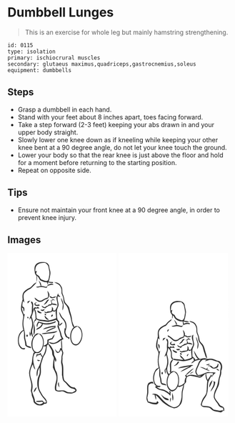 # Dumbbell Lunges
> This is an exercise for whole leg but mainly hamstring strengthening.

``` 
id: 0115 
type: isolation 
primary: ischiocrural muscles 
secondary: glutaeus maximus,quadriceps,gastrocnemius,soleus 
equipment: dumbbells 
``` 

## Steps

 - Grasp a dumbbell in each hand.
 - Stand with your feet about 8 inches apart, toes facing forward.
 - Take a step forward (2-3 feet) keeping your abs drawn in and your upper body straight.
 - Slowly lower one knee down as if kneeling while keeping your other knee bent at a 90 degree angle, do not let your knee touch the ground.
 - Lower your body so that the rear knee is just above the floor and hold for a moment before returning to the starting position.
 - Repeat on opposite side.

## Tips

 - Ensure not maintain your front knee at a 90 degree angle, in order to prevent knee injury.

## Images

<svg width="184pt" height="275pt" viewBox="0 0 184 275" xmlns="http://www.w3.org/2000/svg">
  <g fill="#FFF">
    <path d="M0 0h184v275H0V0m47.43 19.44c-3.13 3.89-2.1 9.06-1.5 13.59-.06 2.19 1.65 3.7 2.84 5.32-.14 3.61-.01 7.22.68 10.77.08-3.57.34-7.15.13-10.73 3.48 2.03 3.49 7.23 7.52 8.54 2.84 1.5 6.02 2.13 9.21 2.22.36 1.45.84 2.86 1.45 4.23-.77 1.29-1.3 3-2.89 3.51-2.73-.74-5.46-1.5-8.28-1.78.59-3.68-2.14-6.47-4.25-9.09 1.31 3.07 2.46 6.21 3.42 9.42-2.69.48-5.37.93-8.05 1.46 2.47 2.06 5.49.22 8.29.13 3.39-.38 6.53 1.46 9.92 1.2l1.38-3.06c3.25-1.08 6.57-2.02 10.02-2.05-2.5-3.42-6.49-.63-9.47.32.08-1.47.15-2.94.2-4.4 2.75.87 5.6 1.3 8.48 1.3l-.07-1.53c-2.48-.13-4.97-.35-7.42-.78 1.84-4.09 2.21-8.59 3.02-12.95.72-4.14-1.64-7.95-1.93-12.02-.12-4.18-4.04-7.61-8.12-7.71-5.06-.47-11.19-.35-14.58 4.09m-8.87 38.38c-4.11 1.93-8.15 4.22-11.25 7.6-2.62 3.61-2.37 8.26-1.84 12.46-1.65 5.2-2.81 10.63-2.73 16.12-.02 5.26 5.08 9.53 3.5 14.94-1.54 6.65-1.57 13.68.42 20.25-8.23 4.05-10.25 14.59-8.65 22.87.99 5.09 5.25 11.13 11.18 9.45.09-.48.28-1.45.38-1.93-1.82.09-3.9.72-5.44-.6-3.59-2.76-5.39-7.49-5.15-11.96-.31-6.46 2.75-12.93 8.07-16.63 1.49 4.25.3 8.72.83 13.06 1.15 3.82 1.9 7.76 2.08 11.75 2.47 2.94 6.27 3.66 9.82 4.48-.26-.81-.53-1.61-.8-2.42-2.24-.77-5-.77-6.78-2.45-.34-4.4-1.93-8.54-2.77-12.79 1.27-8.24-3.05-15.9-2.74-24.08-.12-5.37 1.48-10.52 2.34-15.76-.42.22-1.28.67-1.7.9-1.15-3.71-3.11-7.29-3.02-11.26l.77-.03c2.46.95.86 4.73 2.47 6.68.83-2.46 1.44-5.19-.23-7.46-.53-.32-1.59-.95-2.12-1.27-.67-3.08.23-6.25.87-9.26.69.94 1.39 1.88 2.09 2.82-.23-5.23-2.73-11.01.12-15.91 2.89-3.32 6.59-5.76 10.57-7.57 3.36-3.51 7.18-6.66 10.09-10.58-4.62 1.18-7.07 5.58-10.38 8.58m39.96-8.64c3.71 2.26 8.73 3.34 10.54 7.75 2.16 3.27 1.45 7.27 1.75 10.95 1.22 3.31 3.2 6.47 3.18 10.13-.14 3.21 1.11 6.35 3.44 8.57 4.53 4.35 5.07 10.91 7.05 16.54 2.56 6.64 2.72 13.86 5.46 20.45.38.17 1.13.52 1.51.7-6.18 6.43-7.59 16.49-4.53 24.7 1.17 2.98 3.61 5.97 7.05 6.14 2.7.38 5.18-1.27 6.87-3.23 4.18-4.91 5.58-11.76 4.73-18.04-.62-3.79-2.05-7.87-5.42-10.04-2.34-1.14-5.59-1.95-7.59.34-1.97-3.99-3.95-8.09-4.27-12.61-.37-6.37-3.19-12.21-4.31-18.45-1.04-5.58-7.63-7.9-8.26-13.58-.55-3.32-1.07-6.7-2.55-9.76-2.17-4.15 0-9.28-2.65-13.32-1.91-4.67-6.99-7.75-12-7.24M66.98 63.54c.72 3.76 2.34 7.5.75 11.3-3.72.9-7.08 2.6-10.23 4.74-4.78 2.03-8.31-2.51-11.9-4.82.16 3.09 3.11 4.74 5.44 6.21 3.03 1.91 7.03 1.03 9.61-1.23 2.08-2.01 5.21-2.02 7.47-3.68 1.16-1.63 1.95-3.57 2.35-5.53-.28-2.65-1.57-5.17-3.49-6.99m15.03 11.31c.57 4.72 2.61 9.34 1.84 14.16-.82 2.7-2.53 5-3.85 7.47-.84-.04-2.51-.11-3.35-.15l.04-3.23c-.69-1.02-1.36-2.04-2.01-3.08.02 2.55.24 5.25-1.08 7.56-2.02.69-4.22.29-6.31.43l-1.96 1.6c-1.33-.54-2.67-1.06-4.02-1.55 1.1 1.33 2.34 3.75 4.47 2.8 3.43-1.15 7.34-.85 10.21-3.38.9.38 1.8.76 2.7 1.15.56-.43 1.69-1.27 2.25-1.7-.51 4.28.99 8.4.84 12.66-5.97 2.63-12.75 4.66-19.26 2.97-4.63-.74-9.51-.17-13.58-2.95-.8-5.41-.24-11.17-3.35-16 2.52-1.1 5.38-.5 8.04-.65-.88-.93-1.76-1.85-2.65-2.77-.53.42-1.59 1.25-2.12 1.67-.58-.21-1.73-.63-2.31-.85-.9.5-1.8.98-2.7 1.45-.03.93-.08 2.8-.11 3.73-1.63-3.19-.28-6.81-.69-10.2-.22-2.02-.85-4.87-3.54-4.32-.03 2.21 1.95 3.97 1.75 6.2-.5 4.41-.2 8.85-.54 13.26-1.13 3.73-3.82 7.01-3.65 11.08.52-.86 1.57-2.57 2.09-3.43 2.75 5.92 3.07 13.01.66 19.09-.93 2.64-.21 5.65-1.67 8.14-.16-1.16-.49-3.48-.66-4.64-1.1 2.92-.43 5.95.8 8.71.24-1.74.67-3.43 1.44-5.01.44 2.24 1.4 4.32 2.52 6.28 1.18-2.41-.57-4.82-.77-7.25-1.17-4.49 2.01-8.55 1.77-13.02.28-4.83-1.01-9.56-2.87-13.96 1.72-3.88 2.47-8.08 3.94-12.05 3 4.64 2.59 10.11 2.93 15.36-1.1 2.2-3.31 4.1-3.15 6.72-.07 7.13-.13 14.26-.26 21.38 3.6-5.94 2.25-13.17.72-19.53.43-2.12.45-6 3.55-5.5l-.12-2.51c2.57 1.3 5.05 3.2 8.07 3.17 4.32.09 8.53 1.29 12.85 1.25 4.29-.6 8.6-1.52 12.61-3.21 1.09 1.28 2.33 2.43 3.34 3.78.59 2.67-.7 5.23-.88 7.85 1.64 4.52 4.16 8.78 4.74 13.63.16 2.25 1.34 4.16 2.54 6-4.42 1.62-7.15 6.09-11.88 7.05-3.38 1.22-6.76-.49-10.02-1.25.87 1.87 2.88 2.77 4.74 3.34 5.91.55 11.74-2.22 15.86-6.34.22 4.69.49 9.38.56 14.07-.46-.24-1.38-.72-1.83-.96-.61 2.32-.87 5.01-2.76 6.71-3.1.68-4.57-3.02-6.02-5.11.49 2.48 1.2 5.26 3.52 6.67 3.3.83 5.07-2.77 6.47-5.07.82 1.73 2.29 3.39 1.99 5.43-.3 2.67-1.35 5.22-1.25 7.94.08 3.59-1.2 7.19-.08 10.75 1.55 5.98.8 12.17.92 18.26 1.06 4.07.69 9.28 4.65 11.85 3.92 3.12 6.02 8.35 10.91 10.24 2.5 1.1 6.35.6 7.13 3.94-1.69 1.16-3.36 2.42-5.28 3.16-2.63.16-5.25-.3-7.86-.48-2.7-.97-5-3.28-8.08-2.91-3.55-.44-7.85 1.55-10.83-1-.9-4.89.65-9.87 1.65-14.64.21-6.06.9-12.83-2.96-17.99-2.24-5.96-2.81-12.72-1.36-18.96.33 1.53.69 3.05 1.07 4.58 3.42-3.06-.23-6.8-1.38-9.99-1.61-3.04-.33-6.78-2.18-9.71-2.24-3.85-4.09-8.11-7.98-10.61-.14-1.85-.03-3.71.01-5.57 2-.97 4.06-1.86 6.31-1.97 2.03-2.35 3.37-5.22 3.8-8.3-1.76 1.93-3.16 4.14-4.43 6.41-2.66.5-5.22 1.41-7.65 2.61-.13 2.16.19 4.42-.52 6.5-1.63 1.86-4.04 2.7-6.12 3.92 1.38-6.55.79-14.33-4.18-19.28-2.74-1.83-6.81-2.62-9.37-.06-7.97 7.79-9.36 22.2-1.41 30.51h-1.54c-1.06 4.17-2.22 8.35-2.48 12.67-.02 7.74-5.11 14.43-5.07 22.21.34 5.58 2.3 10.89 3.4 16.34.66 4.24.48 8.65-.61 12.81.55 1.95 1.31 3.86 1.49 5.9-.13 3.89 2.85 6.96 3.02 10.81-.11 3.63 3.31 5.79 6.16 7.23 3.82 1 9.07 1.71 11.72-1.94 1.53-.26 3.44.18 4.45-1.3 1.23-5.25-3.77-8.75-6.6-12.38-2.74-4.99-6.53-9.74-6.75-15.68-.31-5.79-.12-11.88 2.08-17.32 3.2-7.16-.32-15.32 2.45-22.62 1.59-4.28 2.33-8.99 5.11-12.71 3.04-4.64 3.42-10.4 3.8-15.79.87-.74 1.73-1.49 2.59-2.23 1.39 3.13 3.25 6.01 5.05 8.92 2.03 2.93.61 6.78 2.23 9.85.72 1.88 2.39 3.68 1.79 5.84-1.08 4.68-1.07 9.49-1.49 14.25 1.89 5.03 5.28 9.53 5.93 14.99 1.58 8.02-4.63 15.65-1.91 23.62 2.78 2.32 6.54 2.34 9.91 1.6 4.44-1.27 7.53 3.43 11.8 3.36 2.79.12 5.77 1.02 8.37-.45 1.86-.98 4.56-1.23 5.35-3.49 1.54-2.29-1.51-3.98-2.67-5.66-3.43-.11-6.86-1.2-9.1-3.93-2.6-3.04-5.41-5.85-8.48-8.4-3.31-9.38-.08-19.64-2.98-29.09-.83-2.86.31-5.81-.13-8.71-.4-3.03 1.65-5.77 1.32-8.79-.47-2.4-2.09-4.54-1.83-7.07.23-4.69-.16-9.38-.95-14.01 1.06-.47 2.12-.95 3.17-1.43-1.18-2.57-3.17-4.82-3.44-7.74-.92-5.75-4.82-10.73-4.63-16.72.57.75 1.14 1.5 1.7 2.27 1.71-1.7 4.17-2.98 4.72-5.53-1.96.81-3.67 2.06-4.89 3.82-.48-2.02-.58-4.09-.85-6.13-1.04-1.15-2.64-2.08-2.83-3.76-.95-4.57-.88-9.27-.75-13.91-.04-4.03 3.66-7.36 2.64-11.46-.83-4.23-2.3-8.49-1.33-12.84 1.47.43 2.93 1.04 4.5 1.01-.77-1.25-1.93-2.16-3.04-3.08l-.76-2.8c-1 2.37-1.97 4.77-3.05 7.12m-11.08-2.69c-.58 2.5 2.17 3.37 4.04 3.84 2.38-.61 5.51-.6 6.74-3.17-2.1.2-4.12.81-6.09 1.52-1.56-.74-3.11-1.5-4.69-2.19m18.98 3.26c.12 3.76 2.07 7.06 2.94 10.64.22 3.46-.82 6.88-.49 10.36 3.9-6.82 1.28-14.77-2.45-21m-16.3 5c-.49-.29-1.45-.86-1.93-1.14.66.83 1.34 1.66 2.04 2.47.03 1.32.09 2.64-.08 3.95-1.41.45-2.89.57-4.35.75-.36.47-1.09 1.4-1.46 1.87-.83.24-1.66.49-2.49.74-1.06.66-1.85 2.2-3.29 1.95-1.67-.61-3.12-1.66-4.7-2.45.61 3.07 3.53 3.75 6.14 4.27 1.9-2.04 4.5-3.12 6.78-4.65l2.7-.2c.38-.39 1.14-1.18 1.52-1.57 3.02.46 6.04.92 9.07 1.37-1.91-2.64-5.18-3.03-8.19-2.71-.43-1.45-.88-2.89-1.37-4.33.55-.52 1.63-1.57 2.18-2.1 1.28.45 2.57.86 3.87 1.24-1.3-.83-2.41-2.63-4.14-2.34-1.42.18-1.52 1.99-2.3 2.88m-7.89.08c-1.45 2.35-3.5 4.27-4.88 6.67 1.67-.95 3.27-2.02 4.84-3.12 1.01-2.08 2.68-3.69 4.03-5.54-1.64-.97-3.18.73-3.99 1.99m-32.02.83c.01 1.14.03 2.29.04 3.43 1.59-1.59 3.22-3.14 4.68-4.84-1.58.43-3.15.92-4.72 1.41m11.64 3.04l.27 3.02c2.53 1.77 5.49 1.84 8.36.94-.25-.69-.51-1.38-.76-2.06-2.17.59-6.13 2.05-6.62-1.39.73-.53 2.19-1.61 2.92-2.14-1.5.24-2.84.95-4.17 1.63m13.79 10.97l-3.67-.24c1.19 3.41 6.78 2.87 6.76-.97-1.04.39-2.07.8-3.09 1.21m-8.58 1.11c-1.68 3.31 4.54 6.19 7.08 4.12-2.41-1.29-4.71-2.78-7.08-4.12m35.91 2.44c1.14 4.24 2.37 8.73 5.78 11.77 4.14 4.14 6.22 10.2 5.03 16-.4-.07-1.2-.2-1.61-.26.16 1.58.06 3.16-.17 4.73-.62 3.01.98 5.81 1.96 8.54.42 1.89 2.54 2.19 3.99 2.97.56.71 1.13 1.42 1.69 2.13.34-.7 1-2.12 1.34-2.82-1.46-.66-3.07-1.04-4.41-1.92-1.12-2.24-2.35-4.53-2.82-7.01.34-3.73 2.36-7.2 1.86-11.04.09-4.77-2.34-9.09-5.58-12.43-3.33-2.88-4.07-7.51-7.06-10.66m-23.92 3.05c-.73 1.2.95 3.14 2.21 2.51.62-1.15-.92-3.33-2.21-2.51m13.02 1.4c-1.56.12-3.11 2.9-1.48 3.78 1.25-.25 3.26-3.22 1.48-3.78m-6.06 8.86c-2.52-2.22-4.87-4.6-6.92-7.26-.78 3.72 3.18 7.64 6.92 7.26m-35.99-5.02c-.8.88.18 3.04 1.44 2.45.92-.89-.19-2.98-1.44-2.45m27.01 10.47c-3.05-.76-6-1.88-9.03-2.71-1.11 2.86-4.07 6.43-1.56 9.33.25-2.71 1.18-5.24 2.71-7.48 1.81.68 3.62 1.34 5.43 2.04-1.12 1.85-2.12 3.92-3.95 5.19-2.18 1.51-4.89 2.46-6.23 4.92 4.8-1.51 10.51-4.18 11.44-9.74 7.09 1.81 14.57.34 21.14-2.58.21-.6.64-1.81.85-2.41-6.38 3.23-13.71 4.6-20.8 3.44m7.4 6.59c-2.95.83-6.27 1.38-8.21 4.02 6.95-1.26 13.61-4.69 20.81-4.03-4.46 1.34-8.69 3.32-12.78 5.53-1.43.7-2.48 1.9-3.27 3.25 5.26-2.7 10.68-5.04 16.14-7.31l.18-3.56c-4.33.43-8.65 1.03-12.87 2.1m-.83 9.4c-3.24.62-6.91.15-9.78 2.03 4.6 1.1 9.11-.79 13.72-.69 4.43-.53 9.76-.16 12.81-4.07-5.47 1.58-11.1 2.25-16.75 2.73m-34.84 3.65c-.98.86-.84 3.1.63 3.36 2.19-.15 1.5-4.39-.63-3.36M11.2 169.24c.6.5.6.5 0 0m76.09 56.34c-.51-2.94-1.12-5.87-1.12-8.86-2.43 2.66-1.07 6.52 1.12 8.86z"/>
    <path d="M51 19.09c3.73-2.69 8.51-2.69 12.91-2.42 1.85 1.89 4.41 3.54 4.82 6.37.65 4.61 2.58 9.2 1.51 13.89-.57 2.81-.71 5.79-1.89 8.43-2.67 3.38-7.08.54-10.25-.47-2.85-.77-3.55-3.91-4.99-6.08-1.61-1.39-3.8-2.12-5.04-3.93.26-1.67.8-3.27 1.22-4.9-.61.21-1.84.64-2.45.86-.29-4.19.3-9.27 4.16-11.75zM110.23 128.4c1.59-2.58 4.53-3.7 7.02-5.2 9.44 5.64 9.18 19.84 2.49 27.5-1.9 2.44-5.55 3.32-8.24 1.67-2.55-1.66-3.55-4.8-4.27-7.59-.8-5.56-.35-11.67 3-16.38zM45.18 141.14c1.64-2.69 4.61-4.01 7.2-5.57 8.28 4.87 8.82 16.17 5.36 24.19-1.48 3.49-4.55 7.09-8.73 6.66-4.09-.66-6-4.95-6.79-8.56-.74-5.66-.39-11.88 2.96-16.72z"/>
    <path d="M51.98 168.02c4.7-1.84 7.11-6.85 8.24-11.49 1.08.05 3.26.14 4.35.18-.61 6.05-2.16 12.04-5.73 17.05-1.28-1.85-2.32-3.83-3.28-5.85-.86.66-1.72 1.32-2.57 1.99l-4.19.09c-.23 1.81-.46 3.62-.62 5.44.64-1.08 1.27-2.17 1.86-3.28 1.92-.45 3.84-.92 5.74-1.45.21.69.62 2.08.82 2.78.47.19 1.4.56 1.87.75-2.32 6.33-3.56 13.12-7.15 18.91-2.59 4.3-2.8 9.5-2.07 14.35 1.39-2.28 1.44-4.98 1.62-7.56.14-2.91 1.76-5.44 2.96-8.01.22 3.69.84 7.49-.13 11.13-.71 2.36-1.87 4.55-2.68 6.88-2.33 8.98-.74 18.91 4.6 26.55 2.22 5.25 7.11 8.62 9.55 13.74-2.5 2.82-4.81-.27-6.21-2.33-3.31-.13-6.62.58-9.95.34-.28.32-.85.96-1.13 1.29 3.36.82 6.78.61 10.16.12.52.41 1.56 1.22 2.08 1.63-2.08 1.33-4.34 3.42-7.03 2.54-2.83-.51-5.18-2.27-6.9-4.52-.24-6.11-3.82-11.4-5-17.32.21-2.66 1.07-5.25.94-7.95.18-7.93-4.53-15.08-4.13-23.04.26-4.94 2.03-9.7 4.42-14 1.37 2.82 1.32 6.79 4.25 8.56-2.16-8.23-5.72-17.13-1.58-25.38.67-3.46 4.55-1.47 6.89-2.14M50 179.24c.27 3.11 3.33 2.44 5.2 1.19-1.71-.48-3.45-.88-5.2-1.19m-5.91 54.69c.93-.98 1.85-1.98 2.75-2.99.81-1.88 1.73-3.71 2.56-5.58-3.36 1.26-4.94 5.24-5.31 8.57z"/>
  </g>
  <g fill="#333">
    <path d="M47.43 19.44c3.39-4.44 9.52-4.56 14.58-4.09 4.08.1 8 3.53 8.12 7.71.29 4.07 2.65 7.88 1.93 12.02-.81 4.36-1.18 8.86-3.02 12.95 2.45.43 4.94.65 7.42.78l.07 1.53c-2.88 0-5.73-.43-8.48-1.3-.05 1.46-.12 2.93-.2 4.4 2.98-.95 6.97-3.74 9.47-.32-3.45.03-6.77.97-10.02 2.05l-1.38 3.06c-3.39.26-6.53-1.58-9.92-1.2-2.8.09-5.82 1.93-8.29-.13 2.68-.53 5.36-.98 8.05-1.46-.96-3.21-2.11-6.35-3.42-9.42 2.11 2.62 4.84 5.41 4.25 9.09 2.82.28 5.55 1.04 8.28 1.78 1.59-.51 2.12-2.22 2.89-3.51-.61-1.37-1.09-2.78-1.45-4.23-3.19-.09-6.37-.72-9.21-2.22-4.03-1.31-4.04-6.51-7.52-8.54.21 3.58-.05 7.16-.13 10.73-.69-3.55-.82-7.16-.68-10.77-1.19-1.62-2.9-3.13-2.84-5.32-.6-4.53-1.63-9.7 1.5-13.59m3.57-.35c-3.86 2.48-4.45 7.56-4.16 11.75.61-.22 1.84-.65 2.45-.86-.42 1.63-.96 3.23-1.22 4.9 1.24 1.81 3.43 2.54 5.04 3.93 1.44 2.17 2.14 5.31 4.99 6.08 3.17 1.01 7.58 3.85 10.25.47 1.18-2.64 1.32-5.62 1.89-8.43 1.07-4.69-.86-9.28-1.51-13.89-.41-2.83-2.97-4.48-4.82-6.37-4.4-.27-9.18-.27-12.91 2.42z"/>
    <path d="M38.56 57.82c3.31-3 5.76-7.4 10.38-8.58-2.91 3.92-6.73 7.07-10.09 10.58-3.98 1.81-7.68 4.25-10.57 7.57-2.85 4.9-.35 10.68-.12 15.91-.7-.94-1.4-1.88-2.09-2.82-.64 3.01-1.54 6.18-.87 9.26.53.32 1.59.95 2.12 1.27 1.67 2.27 1.06 5 .23 7.46-1.61-1.95-.01-5.73-2.47-6.68l-.77.03c-.09 3.97 1.87 7.55 3.02 11.26.42-.23 1.28-.68 1.7-.9-.86 5.24-2.46 10.39-2.34 15.76-.31 8.18 4.01 15.84 2.74 24.08.84 4.25 2.43 8.39 2.77 12.79 1.78 1.68 4.54 1.68 6.78 2.45.27.81.54 1.61.8 2.42-3.55-.82-7.35-1.54-9.82-4.48-.18-3.99-.93-7.93-2.08-11.75-.53-4.34.66-8.81-.83-13.06-5.32 3.7-8.38 10.17-8.07 16.63-.24 4.47 1.56 9.2 5.15 11.96 1.54 1.32 3.62.69 5.44.6-.1.48-.29 1.45-.38 1.93-5.93 1.68-10.19-4.36-11.18-9.45-1.6-8.28.42-18.82 8.65-22.87-1.99-6.57-1.96-13.6-.42-20.25 1.58-5.41-3.52-9.68-3.5-14.94-.08-5.49 1.08-10.92 2.73-16.12-.53-4.2-.78-8.85 1.84-12.46 3.1-3.38 7.14-5.67 11.25-7.6zM78.52 49.18c5.01-.51 10.09 2.57 12 7.24 2.65 4.04.48 9.17 2.65 13.32 1.48 3.06 2 6.44 2.55 9.76.63 5.68 7.22 8 8.26 13.58 1.12 6.24 3.94 12.08 4.31 18.45.32 4.52 2.3 8.62 4.27 12.61 2-2.29 5.25-1.48 7.59-.34 3.37 2.17 4.8 6.25 5.42 10.04.85 6.28-.55 13.13-4.73 18.04-1.69 1.96-4.17 3.61-6.87 3.23-3.44-.17-5.88-3.16-7.05-6.14-3.06-8.21-1.65-18.27 4.53-24.7-.38-.18-1.13-.53-1.51-.7-2.74-6.59-2.9-13.81-5.46-20.45-1.98-5.63-2.52-12.19-7.05-16.54a11.181 11.181 0 0 1-3.44-8.57c.02-3.66-1.96-6.82-3.18-10.13-.3-3.68.41-7.68-1.75-10.95-1.81-4.41-6.83-5.49-10.54-7.75m31.71 79.22c-3.35 4.71-3.8 10.82-3 16.38.72 2.79 1.72 5.93 4.27 7.59 2.69 1.65 6.34.77 8.24-1.67 6.69-7.66 6.95-21.86-2.49-27.5-2.49 1.5-5.43 2.62-7.02 5.2z"/>
    <path d="M66.98 63.54c1.92 1.82 3.21 4.34 3.49 6.99-.4 1.96-1.19 3.9-2.35 5.53-2.26 1.66-5.39 1.67-7.47 3.68-2.58 2.26-6.58 3.14-9.61 1.23-2.33-1.47-5.28-3.12-5.44-6.21 3.59 2.31 7.12 6.85 11.9 4.82 3.15-2.14 6.51-3.84 10.23-4.74 1.59-3.8-.03-7.54-.75-11.3z"/>
    <path d="M82.01 74.85c1.08-2.35 2.05-4.75 3.05-7.12l.76 2.8c1.11.92 2.27 1.83 3.04 3.08-1.57.03-3.03-.58-4.5-1.01-.97 4.35.5 8.61 1.33 12.84 1.02 4.1-2.68 7.43-2.64 11.46-.13 4.64-.2 9.34.75 13.91.19 1.68 1.79 2.61 2.83 3.76.27 2.04.37 4.11.85 6.13 1.22-1.76 2.93-3.01 4.89-3.82-.55 2.55-3.01 3.83-4.72 5.53-.56-.77-1.13-1.52-1.7-2.27-.19 5.99 3.71 10.97 4.63 16.72.27 2.92 2.26 5.17 3.44 7.74-1.05.48-2.11.96-3.17 1.43.79 4.63 1.18 9.32.95 14.01-.26 2.53 1.36 4.67 1.83 7.07.33 3.02-1.72 5.76-1.32 8.79.44 2.9-.7 5.85.13 8.71 2.9 9.45-.33 19.71 2.98 29.09 3.07 2.55 5.88 5.36 8.48 8.4 2.24 2.73 5.67 3.82 9.1 3.93 1.16 1.68 4.21 3.37 2.67 5.66-.79 2.26-3.49 2.51-5.35 3.49-2.6 1.47-5.58.57-8.37.45-4.27.07-7.36-4.63-11.8-3.36-3.37.74-7.13.72-9.91-1.6-2.72-7.97 3.49-15.6 1.91-23.62-.65-5.46-4.04-9.96-5.93-14.99.42-4.76.41-9.57 1.49-14.25.6-2.16-1.07-3.96-1.79-5.84-1.62-3.07-.2-6.92-2.23-9.85-1.8-2.91-3.66-5.79-5.05-8.92-.86.74-1.72 1.49-2.59 2.23-.38 5.39-.76 11.15-3.8 15.79-2.78 3.72-3.52 8.43-5.11 12.71-2.77 7.3.75 15.46-2.45 22.62-2.2 5.44-2.39 11.53-2.08 17.32.22 5.94 4.01 10.69 6.75 15.68 2.83 3.63 7.83 7.13 6.6 12.38-1.01 1.48-2.92 1.04-4.45 1.3-2.65 3.65-7.9 2.94-11.72 1.94-2.85-1.44-6.27-3.6-6.16-7.23-.17-3.85-3.15-6.92-3.02-10.81-.18-2.04-.94-3.95-1.49-5.9 1.09-4.16 1.27-8.57.61-12.81-1.1-5.45-3.06-10.76-3.4-16.34-.04-7.78 5.05-14.47 5.07-22.21.26-4.32 1.42-8.5 2.48-12.67h1.54c-7.95-8.31-6.56-22.72 1.41-30.51 2.56-2.56 6.63-1.77 9.37.06 4.97 4.95 5.56 12.73 4.18 19.28 2.08-1.22 4.49-2.06 6.12-3.92.71-2.08.39-4.34.52-6.5 2.43-1.2 4.99-2.11 7.65-2.61 1.27-2.27 2.67-4.48 4.43-6.41-.43 3.08-1.77 5.95-3.8 8.3-2.25.11-4.31 1-6.31 1.97-.04 1.86-.15 3.72-.01 5.57 3.89 2.5 5.74 6.76 7.98 10.61 1.85 2.93.57 6.67 2.18 9.71 1.15 3.19 4.8 6.93 1.38 9.99-.38-1.53-.74-3.05-1.07-4.58-1.45 6.24-.88 13 1.36 18.96 3.86 5.16 3.17 11.93 2.96 17.99-1 4.77-2.55 9.75-1.65 14.64 2.98 2.55 7.28.56 10.83 1 3.08-.37 5.38 1.94 8.08 2.91 2.61.18 5.23.64 7.86.48 1.92-.74 3.59-2 5.28-3.16-.78-3.34-4.63-2.84-7.13-3.94-4.89-1.89-6.99-7.12-10.91-10.24-3.96-2.57-3.59-7.78-4.65-11.85-.12-6.09.63-12.28-.92-18.26-1.12-3.56.16-7.16.08-10.75-.1-2.72.95-5.27 1.25-7.94.3-2.04-1.17-3.7-1.99-5.43-1.4 2.3-3.17 5.9-6.47 5.07-2.32-1.41-3.03-4.19-3.52-6.67 1.45 2.09 2.92 5.79 6.02 5.11 1.89-1.7 2.15-4.39 2.76-6.71.45.24 1.37.72 1.83.96-.07-4.69-.34-9.38-.56-14.07-4.12 4.12-9.95 6.89-15.86 6.34-1.86-.57-3.87-1.47-4.74-3.34 3.26.76 6.64 2.47 10.02 1.25 4.73-.96 7.46-5.43 11.88-7.05-1.2-1.84-2.38-3.75-2.54-6-.58-4.85-3.1-9.11-4.74-13.63.18-2.62 1.47-5.18.88-7.85-1.01-1.35-2.25-2.5-3.34-3.78-4.01 1.69-8.32 2.61-12.61 3.21-4.32.04-8.53-1.16-12.85-1.25-3.02.03-5.5-1.87-8.07-3.17l.12 2.51c-3.1-.5-3.12 3.38-3.55 5.5 1.53 6.36 2.88 13.59-.72 19.53.13-7.12.19-14.25.26-21.38-.16-2.62 2.05-4.52 3.15-6.72-.34-5.25.07-10.72-2.93-15.36-1.47 3.97-2.22 8.17-3.94 12.05 1.86 4.4 3.15 9.13 2.87 13.96.24 4.47-2.94 8.53-1.77 13.02.2 2.43 1.95 4.84.77 7.25-1.12-1.96-2.08-4.04-2.52-6.28-.77 1.58-1.2 3.27-1.44 5.01-1.23-2.76-1.9-5.79-.8-8.71.17 1.16.5 3.48.66 4.64 1.46-2.49.74-5.5 1.67-8.14 2.41-6.08 2.09-13.17-.66-19.09-.52.86-1.57 2.57-2.09 3.43-.17-4.07 2.52-7.35 3.65-11.08.34-4.41.04-8.85.54-13.26.2-2.23-1.78-3.99-1.75-6.2 2.69-.55 3.32 2.3 3.54 4.32.41 3.39-.94 7.01.69 10.2.03-.93.08-2.8.11-3.73.9-.47 1.8-.95 2.7-1.45.58.22 1.73.64 2.31.85.53-.42 1.59-1.25 2.12-1.67.89.92 1.77 1.84 2.65 2.77-2.66.15-5.52-.45-8.04.65 3.11 4.83 2.55 10.59 3.35 16 4.07 2.78 8.95 2.21 13.58 2.95 6.51 1.69 13.29-.34 19.26-2.97.15-4.26-1.35-8.38-.84-12.66-.56.43-1.69 1.27-2.25 1.7-.9-.39-1.8-.77-2.7-1.15-2.87 2.53-6.78 2.23-10.21 3.38-2.13.95-3.37-1.47-4.47-2.8 1.35.49 2.69 1.01 4.02 1.55l1.96-1.6c2.09-.14 4.29.26 6.31-.43 1.32-2.31 1.1-5.01 1.08-7.56.65 1.04 1.32 2.06 2.01 3.08l-.04 3.23c.84.04 2.51.11 3.35.15 1.32-2.47 3.03-4.77 3.85-7.47.77-4.82-1.27-9.44-1.84-14.16m-36.83 66.29c-3.35 4.84-3.7 11.06-2.96 16.72.79 3.61 2.7 7.9 6.79 8.56 4.18.43 7.25-3.17 8.73-6.66 3.46-8.02 2.92-19.32-5.36-24.19-2.59 1.56-5.56 2.88-7.2 5.57m6.8 26.88c-2.34.67-6.22-1.32-6.89 2.14-4.14 8.25-.58 17.15 1.58 25.38-2.93-1.77-2.88-5.74-4.25-8.56-2.39 4.3-4.16 9.06-4.42 14-.4 7.96 4.31 15.11 4.13 23.04.13 2.7-.73 5.29-.94 7.95 1.18 5.92 4.76 11.21 5 17.32 1.72 2.25 4.07 4.01 6.9 4.52 2.69.88 4.95-1.21 7.03-2.54-.52-.41-1.56-1.22-2.08-1.63-3.38.49-6.8.7-10.16-.12.28-.33.85-.97 1.13-1.29 3.33.24 6.64-.47 9.95-.34 1.4 2.06 3.71 5.15 6.21 2.33-2.44-5.12-7.33-8.49-9.55-13.74-5.34-7.64-6.93-17.57-4.6-26.55.81-2.33 1.97-4.52 2.68-6.88.97-3.64.35-7.44.13-11.13-1.2 2.57-2.82 5.1-2.96 8.01-.18 2.58-.23 5.28-1.62 7.56-.73-4.85-.52-10.05 2.07-14.35 3.59-5.79 4.83-12.58 7.15-18.91-.47-.19-1.4-.56-1.87-.75-.2-.7-.61-2.09-.82-2.78-1.9.53-3.82 1-5.74 1.45-.59 1.11-1.22 2.2-1.86 3.28.16-1.82.39-3.63.62-5.44l4.19-.09c.85-.67 1.71-1.33 2.57-1.99.96 2.02 2 4 3.28 5.85 3.57-5.01 5.12-11 5.73-17.05-1.09-.04-3.27-.13-4.35-.18-1.13 4.64-3.54 9.65-8.24 11.49z"/>
    <path d="M70.93 72.16c1.58.69 3.13 1.45 4.69 2.19 1.97-.71 3.99-1.32 6.09-1.52-1.23 2.57-4.36 2.56-6.74 3.17-1.87-.47-4.62-1.34-4.04-3.84zM89.91 75.42c3.73 6.23 6.35 14.18 2.45 21-.33-3.48.71-6.9.49-10.36-.87-3.58-2.82-6.88-2.94-10.64zM73.61 80.42c.78-.89.88-2.7 2.3-2.88 1.73-.29 2.84 1.51 4.14 2.34-1.3-.38-2.59-.79-3.87-1.24-.55.53-1.63 1.58-2.18 2.1.49 1.44.94 2.88 1.37 4.33 3.01-.32 6.28.07 8.19 2.71-3.03-.45-6.05-.91-9.07-1.37-.38.39-1.14 1.18-1.52 1.57l-2.7.2c-2.28 1.53-4.88 2.61-6.78 4.65-2.61-.52-5.53-1.2-6.14-4.27 1.58.79 3.03 1.84 4.7 2.45 1.44.25 2.23-1.29 3.29-1.95.83-.25 1.66-.5 2.49-.74.37-.47 1.1-1.4 1.46-1.87 1.46-.18 2.94-.3 4.35-.75.17-1.31.11-2.63.08-3.95-.7-.81-1.38-1.64-2.04-2.47.48.28 1.44.85 1.93 1.14z"/>
    <path d="M65.72 80.5c.81-1.26 2.35-2.96 3.99-1.99-1.35 1.85-3.02 3.46-4.03 5.54-1.57 1.1-3.17 2.17-4.84 3.12 1.38-2.4 3.43-4.32 4.88-6.67zM33.7 81.33c1.57-.49 3.14-.98 4.72-1.41-1.46 1.7-3.09 3.25-4.68 4.84-.01-1.14-.03-2.29-.04-3.43zM45.34 84.37c1.33-.68 2.67-1.39 4.17-1.63-.73.53-2.19 1.61-2.92 2.14.49 3.44 4.45 1.98 6.62 1.39.25.68.51 1.37.76 2.06-2.87.9-5.83.83-8.36-.94l-.27-3.02zM59.13 95.34c1.02-.41 2.05-.82 3.09-1.21.02 3.84-5.57 4.38-6.76.97l3.67.24zM50.55 96.45c2.37 1.34 4.67 2.83 7.08 4.12-2.54 2.07-8.76-.81-7.08-4.12zM86.46 98.89c2.99 3.15 3.73 7.78 7.06 10.66 3.24 3.34 5.67 7.66 5.58 12.43.5 3.84-1.52 7.31-1.86 11.04.47 2.48 1.7 4.77 2.82 7.01 1.34.88 2.95 1.26 4.41 1.92-.34.7-1 2.12-1.34 2.82-.56-.71-1.13-1.42-1.69-2.13-1.45-.78-3.57-1.08-3.99-2.97-.98-2.73-2.58-5.53-1.96-8.54.23-1.57.33-3.15.17-4.73.41.06 1.21.19 1.61.26 1.19-5.8-.89-11.86-5.03-16-3.41-3.04-4.64-7.53-5.78-11.77zM62.54 101.94c1.29-.82 2.83 1.36 2.21 2.51-1.26.63-2.94-1.31-2.21-2.51zM75.56 103.34c1.78.56-.23 3.53-1.48 3.78-1.63-.88-.08-3.66 1.48-3.78zM69.5 112.2c-3.74.38-7.7-3.54-6.92-7.26 2.05 2.66 4.4 5.04 6.92 7.26zM33.51 107.18c1.25-.53 2.36 1.56 1.44 2.45-1.26.59-2.24-1.57-1.44-2.45zM60.52 117.65c7.09 1.16 14.42-.21 20.8-3.44-.21.6-.64 1.81-.85 2.41-6.57 2.92-14.05 4.39-21.14 2.58-.93 5.56-6.64 8.23-11.44 9.74 1.34-2.46 4.05-3.41 6.23-4.92 1.83-1.27 2.83-3.34 3.95-5.19-1.81-.7-3.62-1.36-5.43-2.04a15.729 15.729 0 0 0-2.71 7.48c-2.51-2.9.45-6.47 1.56-9.33 3.03.83 5.98 1.95 9.03 2.71zM67.92 124.24c4.22-1.07 8.54-1.67 12.87-2.1l-.18 3.56c-5.46 2.27-10.88 4.61-16.14 7.31.79-1.35 1.84-2.55 3.27-3.25 4.09-2.21 8.32-4.19 12.78-5.53-7.2-.66-13.86 2.77-20.81 4.03 1.94-2.64 5.26-3.19 8.21-4.02zM67.09 133.64c5.65-.48 11.28-1.15 16.75-2.73-3.05 3.91-8.38 3.54-12.81 4.07-4.61-.1-9.12 1.79-13.72.69 2.87-1.88 6.54-1.41 9.78-2.03zM32.25 137.29c2.13-1.03 2.82 3.21.63 3.36-1.47-.26-1.61-2.5-.63-3.36zM11.2 169.24c.6.5.6.5 0 0zM50 179.24c1.75.31 3.49.71 5.2 1.19-1.87 1.25-4.93 1.92-5.2-1.19zM87.29 225.58c-2.19-2.34-3.55-6.2-1.12-8.86 0 2.99.61 5.92 1.12 8.86zM44.09 233.93c.37-3.33 1.95-7.31 5.31-8.57-.83 1.87-1.75 3.7-2.56 5.58-.9 1.01-1.82 2.01-2.75 2.99z"/>
  </g>
</svg>

<svg width="184pt" height="275pt" viewBox="0 0 184 275" xmlns="http://www.w3.org/2000/svg">
  <g fill="#FFF">
    <path d="M0 0h184v275H0V0m87.8 85.9c-2.58 3.93-1.27 8.8-.79 13.12.05 2.1 1.95 3.39 2.81 5.15.24 2.05-.15 4.1-.09 6.15 1.44-1.29.94-3.37 1.47-5.05l1-.16c2.09 6.42 8.71 10.21 15.3 9.67.46 2.07.52 4.21.88 6.3-3.34 3.07-7.32-.64-11.13-.26l.6-2.44c-1.18-2.48-2.91-4.54-4.88-6.42 1.39 2.9 3.01 5.72 3.83 8.86-2.65.74-5.3 1.47-8.03 1.85 2.14 1.88 4.82.47 7.29.24 3.05-.68 5.98.82 8.97 1.17 2.07.18 2.63-1.97 3.68-3.27 3.43-1.66 7.23-2.44 10.93-1.24-.12-.44-.36-1.33-.48-1.78-3.23-.95-6.54-.68-9.52.97-.48-1.29-.63-2.69-.85-4.03 3.15 1.06 6.47 1.83 9.75.79-2.63-1.39-5.7-1.32-8.56-1.89 1.98-4.28 2.42-9.03 3.02-13.66.39-3.81-1.42-7.37-1.84-11.11-.02-3.89-3.29-7.33-7.11-7.82-5.65-1.5-12.96-.48-16.25 4.86m-8.71 34.15c-4.08 1.99-8.4 3.99-11.37 7.55-2.5 3.67-2 8.19-1.83 12.38-1.25 5.25-3.06 10.48-2.98 15.97-.17 3.92 2.7 6.99 3.7 10.61.84 2.41.04 4.93-.33 7.34-.99 6.14-.75 12.51.99 18.5-2.06 1.12-4.3 2.17-5.51 4.31-4.12 6.61-5.13 15.33-2.02 22.54.86 1.57 1.64 3.68 3.67 4.01-.82.46-1.62.96-2.41 1.47 1.69 1.45 3.29 3.06 5.28 4.12 3.4 2.09 7.69 1.71 11.15 3.7 3.65 1.72 6.82 4.25 9.54 7.21-.31-2.79 2.12-7.59-1.96-8.45.37 1.46.66 2.93.84 4.43-4.13-3.14-8.57-6.6-13.97-6.89-3.04-.16-5.6-1.89-7.68-3.98 2.15.15 5.23 1.11 6.25-1.59-2.61-.16-5.79.29-7.55-2.13-4.38-5.22-4.01-12.94-2.08-19.1 1.04-3.88 4.32-6.31 7.11-8.92 1.18 5.29-.89 10.86 1.18 15.96 1.57 3.92-.17 9.04 3.81 11.81 2.48.51 4.97.98 7.44 1.54-.85-3.89-5.91-2.3-8.08-4.79-.37-3.22-.59-6.48-1.68-9.55-1.28-3.62-.08-7.5-.75-11.22-.92-5.3-2.91-10.46-2.75-15.91-.12-5.75 1.7-11.27 2.53-16.89-.65.53-1.29 1.07-1.92 1.63-.82-2.92-2.03-5.72-2.71-8.68-.45-4.69.96-9.29 1.2-13.95.94.69 1.75 1.51 2.43 2.45-.19-3.84-1.26-7.59-1.29-11.43.43-5.71 5.77-9.25 10.6-11.24 2.85-1.01 3.77-4.28 6.08-6.02 1.83-1.79 4.78-2.88 5.09-5.75-4.02 2.17-7.33 5.29-10.02 8.96m39.66-5.81c.84 1.22 2.24 1.73 3.57 2.23 5.82 1.49 8.85 7.8 8.37 13.45-.5 3.65 1.68 6.77 2.61 10.15.92 2.58.02 5.54 1.37 8 1.54 3.38 4.94 5.53 6.23 9.07 1.3 3.48 1.78 7.21 3.15 10.68 1.33 3.16 1.59 7.03 4.43 9.33-.22-4.39-2.02-8.42-3.11-12.62-.82-3.02-1.43-6.14-2.84-8.96-1.27-2.89-4.06-4.66-5.78-7.23-.98-1.78-1.02-3.88-1.44-5.83-.44-3.35-2.15-6.33-3.08-9.54-.27-4.09.27-8.48-2.1-12.09-1.82-4.46-6.89-6.38-11.38-6.64m-36.23 14.3c-.51 1.19-1.19 2.5-.5 3.79.99-1.21 1.96-2.45 2.69-3.84-.55.01-1.64.03-2.19.05m25.61.45c.14 3.91 2.73 7.78.41 11.53-2.45 1.37-5.6 1.26-7.58 3.46-2.4 2.44-6.93 2.97-9.44.41a39.807 39.807 0 0 0-9.16-6.38c.18.86.36 1.72.55 2.58 4.42 1.33 6.71 5.97 11.12 7.3 2.67.49 5.62-.25 7.57-2.19 2.42-2.44 6.17-2.5 8.75-4.74l-.96-1.21c1.03.07 2.06.15 3.09.24 2.78 2.64 7.88 1.75 10.19-1.05-3.05.05-7.38 2.64-9.42-.84-.5.12-1.5.35-2 .47.7-3.54-1-6.88-3.12-9.58m14.92 11.18c-.59 5.29 3.44 10.25 1.56 15.54-1.21 2.28-2.44 4.55-3.5 6.91-.87-.07-2.63-.22-3.5-.29.01-.8.03-2.41.05-3.21-.68-1.05-1.15-2.26-2.12-3.09.26 2.56.45 5.32-1.02 7.6-2.81.59-5.9-.16-8.32 1.77-1.4-.4-2.8-.79-4.17-1.25 1.03 1.26 2.08 2.87 3.89 2.95 3.67-1.46 7.93-.94 11.08-3.62.91.39 1.84.78 2.77 1.16.34-.35 1.03-1.04 1.37-1.38l.76.15c-.32 4.15.78 8.23.67 12.36-3.52 2.22-7.73 2.6-11.65 3.71-.56-.8-1.11-1.61-1.76-2.33-2.17-1.95-3.94-4.32-6.24-6.11.22 3.28 2.79 6.53 6.02 7.22-1.26.37-2.41 1.52-3.81.88-4.07-1-8.36-.41-12.36-1.73-.38.66-.8 1.28-1.26 1.88 4.42 1.35 9.06 1.27 13.58 2.03 4.31.87 8.65-.35 12.85-1.27 2.78-.52 5.24-2.05 7.29-3.94.31 1.54.73 3.05 1.25 4.53-1.58 1.42-3.27 2.75-4.53 4.48 1.55-.29 2.87-1.1 4.04-2.13 3.32-2.93 7.92-3.27 12.08-4.07-1.68 2-3.52 3.98-4.26 6.56-1.36 3.97-3.64 7.6-4.63 11.7-.96 3.2.92 6.42 3.05 8.68 2 .54 4.11.3 6.15.37-2.57 2.4-5.83-.14-8.61-.75-4.84-.78-10.21-2.35-14.47 1-.67-.44-1.34-.89-2-1.35 4.68-3.36 8.59-7.6 12.98-11.3-3.36.7-5.51 3.46-8.12 5.41-2.65 1.97-4.75 4.55-6.79 7.13.72.51 1.54.9 2.2 1.5-2.47 2.82-2.84 6.58-2.83 10.16-2.96 2.29-6.49 5.64-10.49 4.71 1.52-7.07 2.36-15.36-2.42-21.46-2.21-2.19-6.12-3.95-9-2.02l-.63-.55c.45-4.55-.32-9.12.02-13.65 1.27-2.35 2.72-4.62 3.7-7.12-2.54 1.03-4.24 3.35-5.17 5.84-1.96 5.23.97 10.84-1 16.11l1.62-.04c-.66.91-1.97 2.73-2.62 3.64-1.3-1.66-2.83-3.25-2.86-5.5-1.56-5.12 1.98-9.83 1.49-14.94.25-4.51-1.16-8.81-2.33-13.09.55-3.54 2.18-6.87 2.28-10.51 2.1 2.15 3.75 4.73 4.49 7.67.48 3.76-.64 7.96 1.72 11.29.87-.4 1.75-.78 2.62-1.17-3.64-1.71-2.47-5.97-2.94-9.11.17-3.06-1.44-5.71-2.66-8.38 2.36-1.49 5.27-.5 7.87-.44-.97-.95-1.78-2.04-2.51-3.18-.48.42-1.44 1.27-1.92 1.7-.92-.32-2.75-.94-3.66-1.26l-.16 2.03c-.8-.37-2.41-1.11-3.21-1.48.07-3.38.85-6.84.07-10.18-.44-1.3-1.04-3.25-2.81-2.74-.9 1.96 1.74 3.7 1.38 5.79-.39 3.34-.7 6.67-.4 10.03.67 5.19-3.14 9.32-4.02 14.21.86-1.04 1.89-1.9 2.81-2.87 1.59 5.66 2.49 11.8.8 17.54-.71 2.43-.8 5.5-3.38 6.78-.44 2.66.17 5.25 1.81 7.4-.18-2.46-.23-4.95-.7-7.48l1.43.32c-.15 3.45 1.63 6.44 3.23 9.34-2.64 5.19-3.02 11.21-2.08 16.88.82 4.57 3.84 9.14 8.6 10.23.04.44.11 1.3.15 1.74.1-.44.31-1.32.42-1.76 4.46-.68 7.29-4.42 9.14-8.22.45.24 1.36.7 1.81.94 2.68-.44 5.12-1.62 7.43-3-1.04 4.95-3.07 9.77-2.77 14.92.19 6.15-1.28 12.33-4.21 17.74-2.7 2.66-6.6 4.86-10.52 4.09-8.69-3.59-15.76-10.16-21.79-17.23-3.07-4.15-8.56-6.68-13.54-4.47 1.46.32 2.94.59 4.42.82.77 2.89 1.38 5.84 2.45 8.64.79-2.69-.15-5.35-.68-8 3.72 2.31 6.08 6.11 9.21 9.08 3.11 3.72 7.38 6.09 11.23 8.94 2.92 2.17 6.62 2.55 9.83 4.09 5.48.49 9.82-3.43 12.6-7.7 3.85-7.38 1.04-16.02 3.54-23.73.85-2.69 1.33-5.46 1.35-8.28 1.25-1.43 2.63-2.78 3.6-4.42-.2-3.09.04-6.15 1.77-8.81 1.58-.63 3.21-1.13 4.81-1.68 5.1.59 10.09 1.71 15.02 3.07 5.01.58 7.56-4.29 11.04-6.84-.45 4.48.43 9.03 2.98 12.79-1.29 6.29-.34 12.77-1.57 19.05-.53 4.18-4.07 6.86-5.87 10.45-1.88 3.17-2.75 6.77-3.63 10.31 1.85 4.73 7.89 4.16 12.07 4.33 3.44-.01 5.31 3.29 7.96 4.91 3.54 2.5 8.1 1.8 12.05 3.17 2.23.83 4.35-.94 5.57-2.63.41.16 1.24.47 1.66.63.04-1.49.4-3.02-.12-4.47-.72-3.89-6-3.22-7.62-6.47-2.58-4.31-6.91-7.58-8.17-12.61-.21-6.39 3.48-11.84 5.96-17.45 2.46-4.91 1.19-10.64 3.18-15.69 1.41-3.44 2.46-7.11 1.84-10.86 2.77-5 2.03-11.99-2.51-15.72-1.35-1.15-3.27-.93-4.86-1.55-3.5-1.25-6.89-3.47-10.78-2.98-2.2-.26-4.45.65-6.59-.01-3.59-2.27-7.9.18-11.75.34-4.58-3.68-6.28-9.36-9.53-14.01 1.15 5.22 3.15 10.41 7.08 14.18-1.53.09-2.96.72-4.34 1.33-1.15-2.31-2.83-4.24-5.08-5.53-.19-3.56-.29-7.14-.14-10.7.28-3.56 2.77-6.5 3.14-10.04-.87-5.23-2.77-10.43-1.43-15.77-1.47.18-2.04 1.65-2.47 2.87m7.13.4c-.42 4.24 2.22 7.89 2.59 12-.2 3.03-.91 6.04-.52 9.1 1.19-2.75 2.11-5.75 1.92-8.77-.75-4.27-2.38-8.32-3.99-12.33m-55.65 3.13c-.17 1.18-.36 2.37-.55 3.56 1.95-1.31 3.26-3.28 4.94-4.88-1.5.28-3.18.26-4.39 1.32m40.25 2.02c-.69.04-2.08.13-2.77.17.88.32 1.78.63 2.68.91-.04 1.6.32 3.24-.12 4.81-1.29.53-2.71.55-4.04.89-1.18 1.25-2.64 2.11-4.22 2.72-.77.62-1.56 1.2-2.37 1.75-2.12.24-3.61-1.67-5.4-2.43.29 2.58 2.51 3.7 4.83 4.02.27.24.81.73 1.09.97.71-.92 1.37-1.89 2-2.87 2.57-.83 4.75-2.57 7.48-2.92l1.59-1.23c2.85.02 5.64.88 8.46 1.31-1.14-3.03-4.81-2.97-7.51-3-.6-1.35-1.13-2.74-1.56-4.16.55-.43 1.64-1.3 2.19-1.74 1.28.32 2.57.63 3.85.93-1.01-.89-1.98-1.82-3.08-2.59-1.65-.59-2.24 1.59-3.1 2.46m-8.9 2.12c-1.08 1.96-3.58 2.89-3.95 5.24 1.64-.96 3.23-2.01 4.81-3.09.81-2.14 2.47-3.69 4.2-5.12-2.35-1.65-4.04 1.13-5.06 2.97m-19.75 2.95c.15.65.44 1.96.59 2.61 2.48 1.79 5.51 1.87 8.34.84-.39-.7-.78-1.41-1.17-2.11-.99.37-1.98.74-2.96 1.11l-2.93-.6c.03-.54.11-1.64.15-2.19.58-.39 1.75-1.18 2.34-1.58-1.81-.32-3 1.08-4.36 1.92m-19.91 1.63c.27 2.94.69 5.91 1.9 8.63 1.01-3.07 1.47-6.88-1.9-8.63m30.46 8.95c.74 2.28 3.29 1.92 5.16 1.84.32-.59.95-1.77 1.27-2.36-2.15.17-4.29.33-6.43.52m-5.99 1.08c.2 3.47 3.7 4.34 6.28 5.59.33-.46 1-1.39 1.33-1.86-2.52-1.29-5.1-2.43-7.61-3.73m15.11 8.19c.51-1.2-.61-2.83-1.89-2.91-2.03.75.37 3.9 1.89 2.91m9.59 2.85c.8-1.38 1.55-2.77 2.28-4.18-1.63.6-4.36 2.42-2.28 4.18m-15.82 8.68c-1.73 2.58-3.27 5.58-6.38 6.68.06.21.17.62.23.83 3.86-.79 6.72-3.36 8.17-6.99-.5-.13-1.51-.39-2.02-.52m17.42 6.67c-5.82 1.23-12.2 1.16-17.22 4.77 6.54-.84 13.11-1.88 19.55-3.44-5.21 3.1-10.97 5.34-15.64 9.26 6.14-1.55 11.12-5.65 17-7.82.25-.38.76-1.12 1.02-1.49 1.22-.57 2.49-1.01 3.8-1.33-2.68-1.55-5.69-.41-8.51.05m2.06 13.94c2.64-.48 5.05-1.69 7.02-3.52-2.64.46-4.94 1.88-7.02 3.52m-46.54-2.68c-.64 1.02-.85 3.11.46 3.69 2.04-.25 1.69-4.98-.46-3.69m-22.25 18.16c-3.17 3.84-2.23 9.15-2.29 13.76.3 3.78-.93 7.42-1.24 11.15-.22 2.78 1.05 5.31 2.17 7.76 4.31 1.49 8.59 3.59 13.28 3.27 2.21.28 3.98-1.38 5.02-3.15-.59-.6-1.78-1.8-2.37-2.4-.35.65-1.03 1.94-1.37 2.59-4.77 1.06-9.24-1.25-13.87-1.9-.4-2.12-1.24-4.17-1.45-6.3.64-3.68 1.99-7.29 1.69-11.07.08-3.45-.45-7.07.71-10.39 2.28-2.13 5.81-4.02 8.55-1.4-1.14-1.01-.82-4.7-3.15-4.01-2.02.18-4.08.79-5.68 2.09m39.59 16.48c-.12 4.46.26 8.92.89 13.34 2.36-4.07.69-9.24-.89-13.34m-18.97 2.4c2.77 4.73 7 10.99 13.3 9.96.07-2.57-2.8-2.8-4.56-3.68-3.54-1.1-6.11-3.84-8.74-6.28m15.48 13.15c1.23-2.4 1.79-5.02 1.17-7.67-1.56 2.25-1.17 5.08-1.17 7.67z"/>
    <path d="M90.65 85.68c3.74-3.87 9.52-3.47 14.45-3.39 1.96 1.89 4.51 3.74 4.76 6.7.67 4.65 2.45 9.29 1.3 14.02-.79 3.43-.38 8.12-4.19 9.8-2.75.19-5.28-1.59-7.85-2.42-2.9-.85-3.93-3.86-5.2-6.26-1.63-1.1-3.51-1.96-4.71-3.58-.01-1.74.35-3.51 1.15-5.06-.63.27-1.89.81-2.51 1.08-.08-3.76-.17-8.09 2.8-10.89zM141.27 179.3c2.21-.44 4.49-.21 6.72-.44-1.12.86-2.12 1.86-3.11 2.89 3.27-.91 6.47-2.32 9.92-2.35 3.25.2 6.12 1.89 9.24 2.65 5.34.53 9.05 6.83 7.25 11.81-1.16 4.01-.43 8.3-1.87 12.25-2.47 7.24-2.42 15.28-6.22 22.06-2.3 4.24-3.5 9.04-3.39 13.87 1.12 5.22 5.56 8.64 7.77 13.33 1.31 3 4.6 4.03 7.55 4.59.4 1.44.65 2.91.89 4.38-2.63-.68-5.18.81-7.77.25-2.76-.58-5.54-1.04-8.31-1.58-2.31-1.17-3.59-3.94-6.23-4.64-4.4-2.07-9.45-.73-13.92-2.5-.2-6.45 4.64-11.24 7.51-16.56 2.56-5.91 2.65-12.51 2.85-18.84.09-4.81 3.09-8.8 4.87-13.09.33-.21.98-.62 1.31-.82.01.63.02 1.88.03 2.51 1.34-3.36 3.95-5.89 6.78-8.04-4.22-1.19-8.66-.42-12.94-1.23-5.9 1.08-10.94 5.47-17.22 5.08-.85-1.9-2.24-3.63-2.42-5.76.64-4.29 3.03-8 4.5-12.01 1.15-3.19 3.32-6.03 6.21-7.81m5.97 8.05c.41 2.05 3.38.2 4.8.54l.68-1.96c-1.83.45-3.66.94-5.48 1.42m19.61-1.65c-.82 1.79-1.08 4.07-2.87 5.24-1.82 1.24-4.62 2.77-6.34.54-2.04-2.28-5.31-3.55-8.06-1.67l3.53.2c1.93 1.83 3.86 4.29 6.83 4.08 2.71.31 5.12-1.12 7.14-2.75-.12-1.79 1.6-4.37-.23-5.64m-29.92 6.09c5.57 1.74 10.53 5.42 16.35 6.2-1.44-1.19-3.09-2.08-4.78-2.86.35-.61 1.04-1.84 1.39-2.45-1.38.2-2.21 1-2.48 2.4-3.22-1.79-6.66-3.93-10.48-3.29m27.47 2.04c.04 2.41 2.67 3.83 4.82 3.26-1.5-1.24-3.08-2.39-4.82-3.26m-12.19 32.2c2.23-3.88 4.43-7.86 5.41-12.27-3.98 2.6-5.62 7.69-5.41 12.27m7-10.76c2.42 6.39-3.48 11.78-4.95 17.66 3.93-4.72 7.89-10.21 8.01-16.58-1.02-.38-2.04-.73-3.06-1.08zM83.45 208.51c1.43-4.5 5.16-7.59 9.41-9.32 2.85 1.85 5.67 4.17 6.43 7.67 1.78 6.71 1.04 14.57-3.37 20.15-2.09 2.44-6.13 4.47-8.94 1.95-5.97-4.82-5.78-13.79-3.53-20.45z"/>
    <path d="M146.99 202.05c4-.41 8.03-1.36 11.94.14-.81 1.43-1.6 2.88-2.15 4.44-.46-.9-.93-1.79-1.38-2.69-1.66 3.3-4.38 5.93-5.86 9.33-1.72-3.5-2.21-7.38-2.55-11.22z"/>
  </g>
  <g fill="#333">
    <path d="M87.8 85.9c3.29-5.34 10.6-6.36 16.25-4.86 3.82.49 7.09 3.93 7.11 7.82.42 3.74 2.23 7.3 1.84 11.11-.6 4.63-1.04 9.38-3.02 13.66 2.86.57 5.93.5 8.56 1.89-3.28 1.04-6.6.27-9.75-.79.22 1.34.37 2.74.85 4.03 2.98-1.65 6.29-1.92 9.52-.97.12.45.36 1.34.48 1.78-3.7-1.2-7.5-.42-10.93 1.24-1.05 1.3-1.61 3.45-3.68 3.27-2.99-.35-5.92-1.85-8.97-1.17-2.47.23-5.15 1.64-7.29-.24 2.73-.38 5.38-1.11 8.03-1.85-.82-3.14-2.44-5.96-3.83-8.86 1.97 1.88 3.7 3.94 4.88 6.42l-.6 2.44c3.81-.38 7.79 3.33 11.13.26-.36-2.09-.42-4.23-.88-6.3-6.59.54-13.21-3.25-15.3-9.67l-1 .16c-.53 1.68-.03 3.76-1.47 5.05-.06-2.05.33-4.1.09-6.15-.86-1.76-2.76-3.05-2.81-5.15-.48-4.32-1.79-9.19.79-13.12m2.85-.22c-2.97 2.8-2.88 7.13-2.8 10.89.62-.27 1.88-.81 2.51-1.08-.8 1.55-1.16 3.32-1.15 5.06 1.2 1.62 3.08 2.48 4.71 3.58 1.27 2.4 2.3 5.41 5.2 6.26 2.57.83 5.1 2.61 7.85 2.42 3.81-1.68 3.4-6.37 4.19-9.8 1.15-4.73-.63-9.37-1.3-14.02-.25-2.96-2.8-4.81-4.76-6.7-4.93-.08-10.71-.48-14.45 3.39z"/>
    <path d="M79.09 120.05c2.69-3.67 6-6.79 10.02-8.96-.31 2.87-3.26 3.96-5.09 5.75-2.31 1.74-3.23 5.01-6.08 6.02-4.83 1.99-10.17 5.53-10.6 11.24.03 3.84 1.1 7.59 1.29 11.43-.68-.94-1.49-1.76-2.43-2.45-.24 4.66-1.65 9.26-1.2 13.95.68 2.96 1.89 5.76 2.71 8.68.63-.56 1.27-1.1 1.92-1.63-.83 5.62-2.65 11.14-2.53 16.89-.16 5.45 1.83 10.61 2.75 15.91.67 3.72-.53 7.6.75 11.22 1.09 3.07 1.31 6.33 1.68 9.55 2.17 2.49 7.23.9 8.08 4.79-2.47-.56-4.96-1.03-7.44-1.54-3.98-2.77-2.24-7.89-3.81-11.81-2.07-5.1 0-10.67-1.18-15.96-2.79 2.61-6.07 5.04-7.11 8.92-1.93 6.16-2.3 13.88 2.08 19.1 1.76 2.42 4.94 1.97 7.55 2.13-1.02 2.7-4.1 1.74-6.25 1.59 2.08 2.09 4.64 3.82 7.68 3.98 5.4.29 9.84 3.75 13.97 6.89-.18-1.5-.47-2.97-.84-4.43 4.08.86 1.65 5.66 1.96 8.45-2.72-2.96-5.89-5.49-9.54-7.21-3.46-1.99-7.75-1.61-11.15-3.7-1.99-1.06-3.59-2.67-5.28-4.12.79-.51 1.59-1.01 2.41-1.47-2.03-.33-2.81-2.44-3.67-4.01-3.11-7.21-2.1-15.93 2.02-22.54 1.21-2.14 3.45-3.19 5.51-4.31-1.74-5.99-1.98-12.36-.99-18.5.37-2.41 1.17-4.93.33-7.34-1-3.62-3.87-6.69-3.7-10.61-.08-5.49 1.73-10.72 2.98-15.97-.17-4.19-.67-8.71 1.83-12.38 2.97-3.56 7.29-5.56 11.37-7.55zM118.75 114.24c4.49.26 9.56 2.18 11.38 6.64 2.37 3.61 1.83 8 2.1 12.09.93 3.21 2.64 6.19 3.08 9.54.42 1.95.46 4.05 1.44 5.83 1.72 2.57 4.51 4.34 5.78 7.23 1.41 2.82 2.02 5.94 2.84 8.96 1.09 4.2 2.89 8.23 3.11 12.62-2.84-2.3-3.1-6.17-4.43-9.33-1.37-3.47-1.85-7.2-3.15-10.68-1.29-3.54-4.69-5.69-6.23-9.07-1.35-2.46-.45-5.42-1.37-8-.93-3.38-3.11-6.5-2.61-10.15.48-5.65-2.55-11.96-8.37-13.45-1.33-.5-2.73-1.01-3.57-2.23z"/>
    <path d="M82.52 128.54c.55-.02 1.64-.04 2.19-.05-.73 1.39-1.7 2.63-2.69 3.84-.69-1.29-.01-2.6.5-3.79zM108.13 128.99c2.12 2.7 3.82 6.04 3.12 9.58.5-.12 1.5-.35 2-.47 2.04 3.48 6.37.89 9.42.84-2.31 2.8-7.41 3.69-10.19 1.05-1.03-.09-2.06-.17-3.09-.24l.96 1.21c-2.58 2.24-6.33 2.3-8.75 4.74-1.95 1.94-4.9 2.68-7.57 2.19-4.41-1.33-6.7-5.97-11.12-7.3-.19-.86-.37-1.72-.55-2.58 3.35 1.69 6.41 3.83 9.16 6.38 2.51 2.56 7.04 2.03 9.44-.41 1.98-2.2 5.13-2.09 7.58-3.46 2.32-3.75-.27-7.62-.41-11.53z"/>
    <path d="M123.05 140.17c.43-1.22 1-2.69 2.47-2.87-1.34 5.34.56 10.54 1.43 15.77-.37 3.54-2.86 6.48-3.14 10.04-.15 3.56-.05 7.14.14 10.7 2.25 1.29 3.93 3.22 5.08 5.53 1.38-.61 2.81-1.24 4.34-1.33-3.93-3.77-5.93-8.96-7.08-14.18 3.25 4.65 4.95 10.33 9.53 14.01 3.85-.16 8.16-2.61 11.75-.34 2.14.66 4.39-.25 6.59.01 3.89-.49 7.28 1.73 10.78 2.98 1.59.62 3.51.4 4.86 1.55 4.54 3.73 5.28 10.72 2.51 15.72.62 3.75-.43 7.42-1.84 10.86-1.99 5.05-.72 10.78-3.18 15.69-2.48 5.61-6.17 11.06-5.96 17.45 1.26 5.03 5.59 8.3 8.17 12.61 1.62 3.25 6.9 2.58 7.62 6.47.52 1.45.16 2.98.12 4.47-.42-.16-1.25-.47-1.66-.63-1.22 1.69-3.34 3.46-5.57 2.63-3.95-1.37-8.51-.67-12.05-3.17-2.65-1.62-4.52-4.92-7.96-4.91-4.18-.17-10.22.4-12.07-4.33.88-3.54 1.75-7.14 3.63-10.31 1.8-3.59 5.34-6.27 5.87-10.45 1.23-6.28.28-12.76 1.57-19.05-2.55-3.76-3.43-8.31-2.98-12.79-3.48 2.55-6.03 7.42-11.04 6.84-4.93-1.36-9.92-2.48-15.02-3.07-1.6.55-3.23 1.05-4.81 1.68-1.73 2.66-1.97 5.72-1.77 8.81-.97 1.64-2.35 2.99-3.6 4.42-.02 2.82-.5 5.59-1.35 8.28-2.5 7.71.31 16.35-3.54 23.73-2.78 4.27-7.12 8.19-12.6 7.7-3.21-1.54-6.91-1.92-9.83-4.09-3.85-2.85-8.12-5.22-11.23-8.94-3.13-2.97-5.49-6.77-9.21-9.08.53 2.65 1.47 5.31.68 8-1.07-2.8-1.68-5.75-2.45-8.64-1.48-.23-2.96-.5-4.42-.82 4.98-2.21 10.47.32 13.54 4.47 6.03 7.07 13.1 13.64 21.79 17.23 3.92.77 7.82-1.43 10.52-4.09 2.93-5.41 4.4-11.59 4.21-17.74-.3-5.15 1.73-9.97 2.77-14.92-2.31 1.38-4.75 2.56-7.43 3-.45-.24-1.36-.7-1.81-.94-1.85 3.8-4.68 7.54-9.14 8.22-.11.44-.32 1.32-.42 1.76-.04-.44-.11-1.3-.15-1.74-4.76-1.09-7.78-5.66-8.6-10.23-.94-5.67-.56-11.69 2.08-16.88-1.6-2.9-3.38-5.89-3.23-9.34l-1.43-.32c.47 2.53.52 5.02.7 7.48-1.64-2.15-2.25-4.74-1.81-7.4 2.58-1.28 2.67-4.35 3.38-6.78 1.69-5.74.79-11.88-.8-17.54-.92.97-1.95 1.83-2.81 2.87.88-4.89 4.69-9.02 4.02-14.21-.3-3.36.01-6.69.4-10.03.36-2.09-2.28-3.83-1.38-5.79 1.77-.51 2.37 1.44 2.81 2.74.78 3.34 0 6.8-.07 10.18.8.37 2.41 1.11 3.21 1.48l.16-2.03c.91.32 2.74.94 3.66 1.26.48-.43 1.44-1.28 1.92-1.7.73 1.14 1.54 2.23 2.51 3.18-2.6-.06-5.51-1.05-7.87.44 1.22 2.67 2.83 5.32 2.66 8.38.47 3.14-.7 7.4 2.94 9.11-.87.39-1.75.77-2.62 1.17-2.36-3.33-1.24-7.53-1.72-11.29-.74-2.94-2.39-5.52-4.49-7.67-.1 3.64-1.73 6.97-2.28 10.51 1.17 4.28 2.58 8.58 2.33 13.09.49 5.11-3.05 9.82-1.49 14.94.03 2.25 1.56 3.84 2.86 5.5.65-.91 1.96-2.73 2.62-3.64l-1.62.04c1.97-5.27-.96-10.88 1-16.11.93-2.49 2.63-4.81 5.17-5.84-.98 2.5-2.43 4.77-3.7 7.12-.34 4.53.43 9.1-.02 13.65l.63.55c2.88-1.93 6.79-.17 9 2.02 4.78 6.1 3.94 14.39 2.42 21.46 4 .93 7.53-2.42 10.49-4.71-.01-3.58.36-7.34 2.83-10.16-.66-.6-1.48-.99-2.2-1.5 2.04-2.58 4.14-5.16 6.79-7.13 2.61-1.95 4.76-4.71 8.12-5.41-4.39 3.7-8.3 7.94-12.98 11.3.66.46 1.33.91 2 1.35 4.26-3.35 9.63-1.78 14.47-1 2.78.61 6.04 3.15 8.61.75-2.04-.07-4.15.17-6.15-.37-2.13-2.26-4.01-5.48-3.05-8.68.99-4.1 3.27-7.73 4.63-11.7.74-2.58 2.58-4.56 4.26-6.56-4.16.8-8.76 1.14-12.08 4.07-1.17 1.03-2.49 1.84-4.04 2.13 1.26-1.73 2.95-3.06 4.53-4.48-.52-1.48-.94-2.99-1.25-4.53-2.05 1.89-4.51 3.42-7.29 3.94-4.2.92-8.54 2.14-12.85 1.27-4.52-.76-9.16-.68-13.58-2.03.46-.6.88-1.22 1.26-1.88 4 1.32 8.29.73 12.36 1.73 1.4.64 2.55-.51 3.81-.88-3.23-.69-5.8-3.94-6.02-7.22 2.3 1.79 4.07 4.16 6.24 6.11.65.72 1.2 1.53 1.76 2.33 3.92-1.11 8.13-1.49 11.65-3.71.11-4.13-.99-8.21-.67-12.36l-.76-.15c-.34.34-1.03 1.03-1.37 1.38-.93-.38-1.86-.77-2.77-1.16-3.15 2.68-7.41 2.16-11.08 3.62-1.81-.08-2.86-1.69-3.89-2.95 1.37.46 2.77.85 4.17 1.25 2.42-1.93 5.51-1.18 8.32-1.77 1.47-2.28 1.28-5.04 1.02-7.6.97.83 1.44 2.04 2.12 3.09-.02.8-.04 2.41-.05 3.21.87.07 2.63.22 3.5.29 1.06-2.36 2.29-4.63 3.5-6.91 1.88-5.29-2.15-10.25-1.56-15.54m18.22 39.13c-2.89 1.78-5.06 4.62-6.21 7.81-1.47 4.01-3.86 7.72-4.5 12.01.18 2.13 1.57 3.86 2.42 5.76 6.28.39 11.32-4 17.22-5.08 4.28.81 8.72.04 12.94 1.23-2.83 2.15-5.44 4.68-6.78 8.04-.01-.63-.02-1.88-.03-2.51-.33.2-.98.61-1.31.82-1.78 4.29-4.78 8.28-4.87 13.09-.2 6.33-.29 12.93-2.85 18.84-2.87 5.32-7.71 10.11-7.51 16.56 4.47 1.77 9.52.43 13.92 2.5 2.64.7 3.92 3.47 6.23 4.64 2.77.54 5.55 1 8.31 1.58 2.59.56 5.14-.93 7.77-.25-.24-1.47-.49-2.94-.89-4.38-2.95-.56-6.24-1.59-7.55-4.59-2.21-4.69-6.65-8.11-7.77-13.33-.11-4.83 1.09-9.63 3.39-13.87 3.8-6.78 3.75-14.82 6.22-22.06 1.44-3.95.71-8.24 1.87-12.25 1.8-4.98-1.91-11.28-7.25-11.81-3.12-.76-5.99-2.45-9.24-2.65-3.45.03-6.65 1.44-9.92 2.35.99-1.03 1.99-2.03 3.11-2.89-2.23.23-4.51 0-6.72.44m-57.82 29.21c-2.25 6.66-2.44 15.63 3.53 20.45 2.81 2.52 6.85.49 8.94-1.95 4.41-5.58 5.15-13.44 3.37-20.15-.76-3.5-3.58-5.82-6.43-7.67-4.25 1.73-7.98 4.82-9.41 9.32m63.54-6.46c.34 3.84.83 7.72 2.55 11.22 1.48-3.4 4.2-6.03 5.86-9.33.45.9.92 1.79 1.38 2.69.55-1.56 1.34-3.01 2.15-4.44-3.91-1.5-7.94-.55-11.94-.14z"/>
    <path d="M130.18 140.57c1.61 4.01 3.24 8.06 3.99 12.33.19 3.02-.73 6.02-1.92 8.77-.39-3.06.32-6.07.52-9.1-.37-4.11-3.01-7.76-2.59-12zM74.53 143.7c1.21-1.06 2.89-1.04 4.39-1.32-1.68 1.6-2.99 3.57-4.94 4.88.19-1.19.38-2.38.55-3.56zM114.78 145.72c.86-.87 1.45-3.05 3.1-2.46 1.1.77 2.07 1.7 3.08 2.59-1.28-.3-2.57-.61-3.85-.93-.55.44-1.64 1.31-2.19 1.74.43 1.42.96 2.81 1.56 4.16 2.7.03 6.37-.03 7.51 3-2.82-.43-5.61-1.29-8.46-1.31l-1.59 1.23c-2.73.35-4.91 2.09-7.48 2.92-.63.98-1.29 1.95-2 2.87-.28-.24-.82-.73-1.09-.97-2.32-.32-4.54-1.44-4.83-4.02 1.79.76 3.28 2.67 5.4 2.43.81-.55 1.6-1.13 2.37-1.75 1.58-.61 3.04-1.47 4.22-2.72 1.33-.34 2.75-.36 4.04-.89.44-1.57.08-3.21.12-4.81-.9-.28-1.8-.59-2.68-.91.69-.04 2.08-.13 2.77-.17z"/>
    <path d="M105.88 147.84c1.02-1.84 2.71-4.62 5.06-2.97-1.73 1.43-3.39 2.98-4.2 5.12-1.58 1.08-3.17 2.13-4.81 3.09.37-2.35 2.87-3.28 3.95-5.24zM86.13 150.79c1.36-.84 2.55-2.24 4.36-1.92-.59.4-1.76 1.19-2.34 1.58-.04.55-.12 1.65-.15 2.19l2.93.6c.98-.37 1.97-.74 2.96-1.11.39.7.78 1.41 1.17 2.11-2.83 1.03-5.86.95-8.34-.84-.15-.65-.44-1.96-.59-2.61zM66.22 152.42c3.37 1.75 2.91 5.56 1.9 8.63-1.21-2.72-1.63-5.69-1.9-8.63zM96.68 161.37c2.14-.19 4.28-.35 6.43-.52-.32.59-.95 1.77-1.27 2.36-1.87.08-4.42.44-5.16-1.84zM90.69 162.45c2.51 1.3 5.09 2.44 7.61 3.73-.33.47-1 1.4-1.33 1.86-2.58-1.25-6.08-2.12-6.28-5.59zM105.8 170.64c-1.52.99-3.92-2.16-1.89-2.91 1.28.08 2.4 1.71 1.89 2.91zM115.39 173.49c-2.08-1.76.65-3.58 2.28-4.18-.73 1.41-1.48 2.8-2.28 4.18zM99.57 182.17c.51.13 1.52.39 2.02.52-1.45 3.63-4.31 6.2-8.17 6.99-.06-.21-.17-.62-.23-.83 3.11-1.1 4.65-4.1 6.38-6.68zM147.24 187.35c1.82-.48 3.65-.97 5.48-1.42l-.68 1.96c-1.42-.34-4.39 1.51-4.8-.54zM166.85 185.7c1.83 1.27.11 3.85.23 5.64-2.02 1.63-4.43 3.06-7.14 2.75-2.97.21-4.9-2.25-6.83-4.08l-3.53-.2c2.75-1.88 6.02-.61 8.06 1.67 1.72 2.23 4.52.7 6.34-.54 1.79-1.17 2.05-3.45 2.87-5.24zM116.99 188.84c2.82-.46 5.83-1.6 8.51-.05-1.31.32-2.58.76-3.8 1.33-.26.37-.77 1.11-1.02 1.49-5.88 2.17-10.86 6.27-17 7.82 4.67-3.92 10.43-6.16 15.64-9.26-6.44 1.56-13.01 2.6-19.55 3.44 5.02-3.61 11.4-3.54 17.22-4.77zM136.93 191.79c3.82-.64 7.26 1.5 10.48 3.29.27-1.4 1.1-2.2 2.48-2.4-.35.61-1.04 1.84-1.39 2.45 1.69.78 3.34 1.67 4.78 2.86-5.82-.78-10.78-4.46-16.35-6.2zM164.4 193.83c1.74.87 3.32 2.02 4.82 3.26-2.15.57-4.78-.85-4.82-3.26zM119.05 202.78c2.08-1.64 4.38-3.06 7.02-3.52a13.923 13.923 0 0 1-7.02 3.52zM72.51 200.1c2.15-1.29 2.5 3.44.46 3.69-1.31-.58-1.1-2.67-.46-3.69zM152.21 226.03c-.21-4.58 1.43-9.67 5.41-12.27-.98 4.41-3.18 8.39-5.41 12.27zM159.21 215.27c1.02.35 2.04.7 3.06 1.08-.12 6.37-4.08 11.86-8.01 16.58 1.47-5.88 7.37-11.27 4.95-17.66zM50.26 218.26c1.6-1.3 3.66-1.91 5.68-2.09 2.33-.69 2.01 3 3.15 4.01-2.74-2.62-6.27-.73-8.55 1.4-1.16 3.32-.63 6.94-.71 10.39.3 3.78-1.05 7.39-1.69 11.07.21 2.13 1.05 4.18 1.45 6.3 4.63.65 9.1 2.96 13.87 1.9.34-.65 1.02-1.94 1.37-2.59.59.6 1.78 1.8 2.37 2.4-1.04 1.77-2.81 3.43-5.02 3.15-4.69.32-8.97-1.78-13.28-3.27-1.12-2.45-2.39-4.98-2.17-7.76.31-3.73 1.54-7.37 1.24-11.15.06-4.61-.88-9.92 2.29-13.76zM89.85 234.74c1.58 4.1 3.25 9.27.89 13.34-.63-4.42-1.01-8.88-.89-13.34zM70.88 237.14c2.63 2.44 5.2 5.18 8.74 6.28 1.76.88 4.63 1.11 4.56 3.68-6.3 1.03-10.53-5.23-13.3-9.96zM86.36 250.29c0-2.59-.39-5.42 1.17-7.67.62 2.65.06 5.27-1.17 7.67z"/>
  </g>
</svg>
